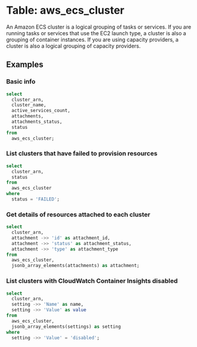 # Table: aws_ecs_cluster

An Amazon ECS cluster is a logical grouping of tasks or services. If you are running tasks or services that use the EC2 launch type, a cluster is also a grouping of container instances. If you are using capacity providers, a cluster is also a logical grouping of capacity providers.

## Examples

### Basic info

```sql
select
  cluster_arn,
  cluster_name,
  active_services_count,
  attachments,
  attachments_status,
  status
from
  aws_ecs_cluster;
```


### List clusters that have failed to provision resources

```sql
select
  cluster_arn,
  status
from
  aws_ecs_cluster
where
  status = 'FAILED';
```


### Get details of resources attached to each cluster

```sql
select
  cluster_arn,
  attachment ->> 'id' as attachment_id,
  attachment ->> 'status' as attachment_status,
  attachment ->> 'type' as attachment_type
from
  aws_ecs_cluster,
  jsonb_array_elements(attachments) as attachment;
```


### List clusters with CloudWatch Container Insights disabled

```sql
select
  cluster_arn,
  setting ->> 'Name' as name,
  setting ->> 'Value' as value
from
  aws_ecs_cluster,
  jsonb_array_elements(settings) as setting
where
  setting ->> 'Value' = 'disabled';
```

